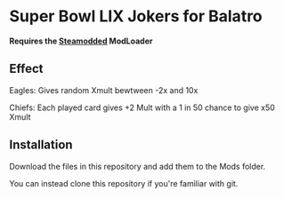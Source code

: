 # Super Bowl LIX Jokers for Balatro

**Requires the [Steamodded](https://github.com/Steamodded/smods) ModLoader**

## Effect

Eagles: Gives random Xmult bewtween -2x and 10x

Chiefs: Each played card gives +2 Mult with a 1 in 50 chance to give x50 Xmult

## Installation

Download the files in this repository and add them to the Mods folder. 

You can instead clone this repository if you're familiar with git. 
